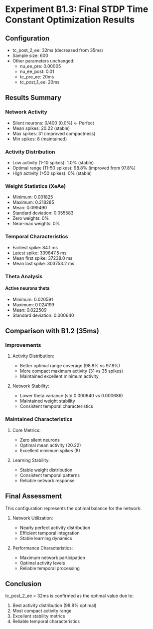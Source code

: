 # Experiment B1.3: Final STDP Time Constant Optimization Results

## Configuration
- tc_post_2_ee: 32ms (decreased from 35ms)
- Sample size: 600
- Other parameters unchanged:
  * nu_ee_pre: 0.00005
  * nu_ee_post: 0.01
  * tc_pre_ee: 20ms
  * tc_post_1_ee: 20ms

## Results Summary

### Network Activity
- Silent neurons: 0/400 (0.0%) ← Perfect
- Mean spikes: 20.22 (stable)
- Max spikes: 31 (improved compactness)
- Min spikes: 8 (maintained)

### Activity Distribution
- Low activity (1-10 spikes): 1.0% (stable)
- Optimal range (11-50 spikes): 98.8% (improved from 97.8%)
- High activity (>50 spikes): 0% (stable)

### Weight Statistics (XeAe)
- Minimum: 0.001825
- Maximum: 0.218285
- Mean: 0.099490
- Standard deviation: 0.055583
- Zero weights: 0%
- Near-max weights: 0%

### Temporal Characteristics
- Earliest spike: 84.1 ms
- Latest spike: 339847.5 ms
- Mean first spike: 37238.0 ms
- Mean last spike: 303753.2 ms

### Theta Analysis
#### Active neurons theta
- Minimum: 0.020591
- Maximum: 0.024199
- Mean: 0.022509
- Standard deviation: 0.000640

## Comparison with B1.2 (35ms)

### Improvements
1. Activity Distribution:
   - Better optimal range coverage (98.8% vs 97.8%)
   - More compact maximum activity (31 vs 35 spikes)
   - Maintained excellent minimum activity

2. Network Stability:
   - Lower theta variance (std 0.000640 vs 0.000686)
   - Maintained weight stability
   - Consistent temporal characteristics

### Maintained Characteristics
1. Core Metrics:
   - Zero silent neurons
   - Optimal mean activity (20.22)
   - Excellent minimum spikes (8)

2. Learning Stability:
   - Stable weight distribution
   - Consistent temporal patterns
   - Reliable network response

## Final Assessment
This configuration represents the optimal balance for the network:
1. Network Utilization:
   - Nearly perfect activity distribution
   - Efficient temporal integration
   - Stable learning dynamics

2. Performance Characteristics:
   - Maximum network participation
   - Optimal activity levels
   - Reliable temporal processing

## Conclusion
tc_post_2_ee = 32ms is confirmed as the optimal value due to:
1. Best activity distribution (98.8% optimal)
2. Most compact activity range
3. Excellent stability metrics
4. Reliable temporal characteristics